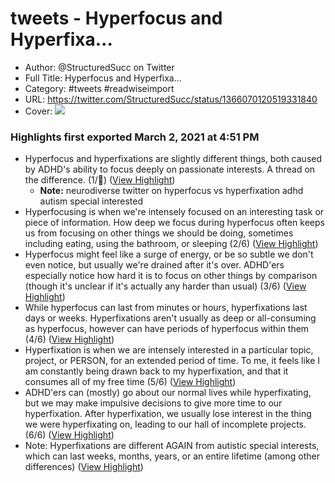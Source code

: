 # tweets - Hyperfocus and Hyperfixa...

- Author: @StructuredSucc on Twitter
- Full Title: Hyperfocus and Hyperfixa...
- Category: #tweets #readwiseimport
- URL: https://twitter.com/StructuredSucc/status/1366070120519331840
- Cover: ![](https://pbs.twimg.com/profile_images/1235308057741193217/5kNHA2kL.jpg)

### Highlights first exported March 2, 2021 at 4:51 PM

- Hyperfocus and hyperfixations are slightly different things, both caused by ADHD's ability to focus deeply on passionate interests.
  A thread on the difference. (1/🧵) ([View Highlight](https://twitter.com/StructuredSucc/status/1366070120519331840))
    - **Note:** neurodiverse twitter on hyperfocus vs hyperfixation adhd autism special interested
- Hyperfocusing is when we're intensely focused on an interesting task or piece of information. 
  How deep we focus during hyperfocus often keeps us from focusing on other things we should be doing, sometimes including eating, using the bathroom, or sleeping (2/6) ([View Highlight](https://twitter.com/StructuredSucc/status/1366070121941196805))
- Hyperfocus might feel like a surge of energy, or be so subtle we don't even notice, but usually we're drained after it's over.
  ADHD'ers especially notice how hard it is to focus on other things by comparison (though it's unclear if it's actually any harder than usual) (3/6) ([View Highlight](https://twitter.com/StructuredSucc/status/1366070123388313602))
- While hyperfocus can last from minutes or hours, hyperfixations last days or weeks.
  Hyperfixations aren't usually as deep or all-consuming as hyperfocus, however can have periods of hyperfocus within them (4/6) ([View Highlight](https://twitter.com/StructuredSucc/status/1366070124919226371))
- Hyperfixation is when we are intensely interested in a particular topic, project, or PERSON, for an extended period of time.
  To me, it feels like I am constantly being drawn back to my hyperfixation, and that it consumes all of my free time (5/6) ([View Highlight](https://twitter.com/StructuredSucc/status/1366070126202683394))
- ADHD'ers can (mostly) go about our normal lives while hyperfixating, but we may make impulsive decisions to give more time to our hyperfixation.
  After hyperfixation, we usually lose interest in the thing we were hyperfixating on, leading to our hall of incomplete projects. (6/6) ([View Highlight](https://twitter.com/StructuredSucc/status/1366070127246991360))
- Note: Hyperfixations are different AGAIN from autistic special interests, which can last weeks, months, years, or an entire lifetime (among other differences) ([View Highlight](https://twitter.com/StructuredSucc/status/1366070128295616514))
